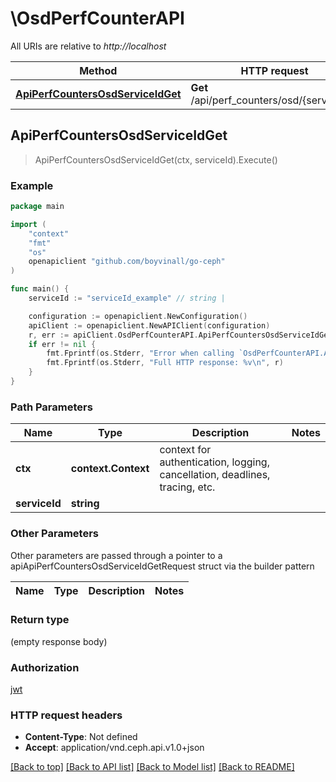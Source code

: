 # \OsdPerfCounterAPI

All URIs are relative to *http://localhost*

Method | HTTP request | Description
------------- | ------------- | -------------
[**ApiPerfCountersOsdServiceIdGet**](OsdPerfCounterAPI.md#ApiPerfCountersOsdServiceIdGet) | **Get** /api/perf_counters/osd/{service_id} | 



## ApiPerfCountersOsdServiceIdGet

> ApiPerfCountersOsdServiceIdGet(ctx, serviceId).Execute()



### Example

```go
package main

import (
	"context"
	"fmt"
	"os"
	openapiclient "github.com/boyvinall/go-ceph"
)

func main() {
	serviceId := "serviceId_example" // string | 

	configuration := openapiclient.NewConfiguration()
	apiClient := openapiclient.NewAPIClient(configuration)
	r, err := apiClient.OsdPerfCounterAPI.ApiPerfCountersOsdServiceIdGet(context.Background(), serviceId).Execute()
	if err != nil {
		fmt.Fprintf(os.Stderr, "Error when calling `OsdPerfCounterAPI.ApiPerfCountersOsdServiceIdGet``: %v\n", err)
		fmt.Fprintf(os.Stderr, "Full HTTP response: %v\n", r)
	}
}
```

### Path Parameters


Name | Type | Description  | Notes
------------- | ------------- | ------------- | -------------
**ctx** | **context.Context** | context for authentication, logging, cancellation, deadlines, tracing, etc.
**serviceId** | **string** |  | 

### Other Parameters

Other parameters are passed through a pointer to a apiApiPerfCountersOsdServiceIdGetRequest struct via the builder pattern


Name | Type | Description  | Notes
------------- | ------------- | ------------- | -------------


### Return type

 (empty response body)

### Authorization

[jwt](../README.md#jwt)

### HTTP request headers

- **Content-Type**: Not defined
- **Accept**: application/vnd.ceph.api.v1.0+json

[[Back to top]](#) [[Back to API list]](../README.md#documentation-for-api-endpoints)
[[Back to Model list]](../README.md#documentation-for-models)
[[Back to README]](../README.md)

